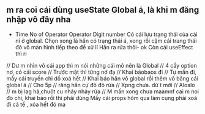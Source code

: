 ## m ra coi cái dùng useState Global á, là khi m đăng nhập vô đây nha
- Time
No of Operator
Operator
Digit number
Có cái lưu trạng thái của cái ni ở global. Chọn xong là hắn có trạng thái á, xong rồi cậm cái trang thái đó vô màn hình tiếp theo để xử lí 
Hắn ra rứa thôi- ok Còn cái useEffect thì ri

// Dư m nhìn vô cái app thì m nói những cái mô nên là Global
// 4 cấy option nơ, có cái score 
// Trước mặt thì từng nớ đạ
// Khai báobaos đi
// Tự mần đi, mấy cái truyền chi dồ xoá hết
// Khai báo hắn vô global rồi thêm vô bằng cái global á
// Cho 5p
// răng hấn cự đỏ đỏ rứa
// Xpng chưa. dừ t mới 
// Aloalo
// m bị lag hả,chuôt cu nhảy nhảy rứa
// M mần xong chưa
maamnf cai m noi đo chi, khai báo rồi thì phải dùng
Mấy cái props hôm qua làm cụng phải xoá đi cả tề
, xóa hết đó ma